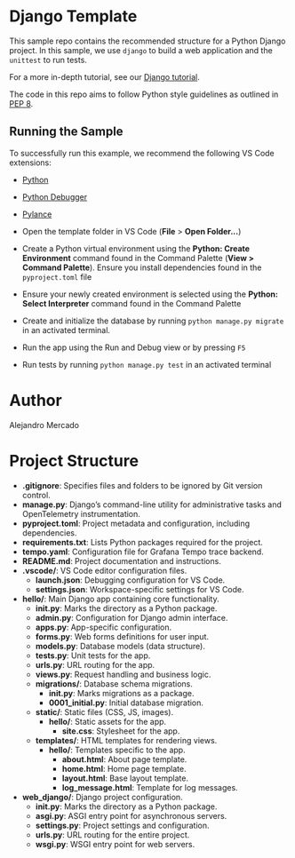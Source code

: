 # Django Template

This sample repo contains the recommended structure for a Python Django project. In this sample, we use `django` to build a web application and the `unittest` to run tests.

For a more in-depth tutorial, see our [Django tutorial](https://code.visualstudio.com/docs/datascience/data-science-tutorial).

The code in this repo aims to follow Python style guidelines as outlined in [PEP 8](https://peps.python.org/pep-0008/).

## Running the Sample

To successfully run this example, we recommend the following VS Code extensions:
- [Python](https://marketplace.visualstudio.com/items?itemName=ms-python.python)
- [Python Debugger](https://marketplace.visualstudio.com/items?itemName=ms-python.debugpy)
- [Pylance](https://marketplace.visualstudio.com/items?itemName=ms-python.vscode-pylance) 

- Open the template folder in VS Code (**File** > **Open Folder...**)
- Create a Python virtual environment using the **Python: Create Environment** command found in the Command Palette (**View > Command Palette**). Ensure you install dependencies found in the `pyproject.toml` file
- Ensure your newly created environment is selected using the **Python: Select Interpreter** command found in the Command Palette
- Create and initialize the database by running `python manage.py migrate` in an activated terminal. 
- Run the app using the Run and Debug view or by pressing `F5`
- Run tests by running `python manage.py test` in an activated terminal

# Author
Alejandro Mercado

# Project Structure

- **.gitignore**: Specifies files and folders to be ignored by Git version control.
- **manage.py**: Django’s command-line utility for administrative tasks and OpenTelemetry instrumentation.
- **pyproject.toml**: Project metadata and configuration, including dependencies.
- **requirements.txt**: Lists Python packages required for the project.
- **tempo.yaml**: Configuration file for Grafana Tempo trace backend.
- **README.md**: Project documentation and instructions.
- **.vscode/**: VS Code editor configuration files.
  - **launch.json**: Debugging configuration for VS Code.
  - **settings.json**: Workspace-specific settings for VS Code.
- **hello/**: Main Django app containing core functionality.
  - **__init__.py**: Marks the directory as a Python package.
  - **admin.py**: Configuration for Django admin interface.
  - **apps.py**: App-specific configuration.
  - **forms.py**: Web forms definitions for user input.
  - **models.py**: Database models (data structure).
  - **tests.py**: Unit tests for the app.
  - **urls.py**: URL routing for the app.
  - **views.py**: Request handling and business logic.
  - **migrations/**: Database schema migrations.
    - **__init__.py**: Marks migrations as a package.
    - **0001_initial.py**: Initial database migration.
  - **static/**: Static files (CSS, JS, images).
    - **hello/**: Static assets for the app.
      - **site.css**: Stylesheet for the app.
  - **templates/**: HTML templates for rendering views.
    - **hello/**: Templates specific to the app.
      - **about.html**: About page template.
      - **home.html**: Home page template.
      - **layout.html**: Base layout template.
      - **log_message.html**: Template for log messages.
- **web_django/**: Django project configuration.
  - **__init__.py**: Marks the directory as a Python package.
  - **asgi.py**: ASGI entry point for asynchronous servers.
  - **settings.py**: Project settings and configuration.
  - **urls.py**: URL routing for the entire project.
  - **wsgi.py**: WSGI entry point for web servers.
